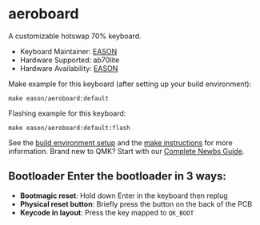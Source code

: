 # aeroboard

A customizable hotswap 70% keyboard.

* Keyboard Maintainer: [EASON](https://github.com/EasonQian1)
* Hardware Supported: ab70lite
* Hardware Availability: [EASON](https://github.com/EasonQian1)

Make example for this keyboard (after setting up your build environment):

    make eason/aeroboard:default

Flashing example for this keyboard:

    make eason/aeroboard:default:flash

See the [build environment setup](https://docs.qmk.fm/#/getting_started_build_tools) and the [make instructions](https://docs.qmk.fm/#/getting_started_make_guide) for more information. Brand new to QMK? Start with our [Complete Newbs Guide](https://docs.qmk.fm/#/newbs).

## Bootloader Enter the bootloader in 3 ways:
* **Bootmagic reset**: Hold down Enter in the keyboard then replug
* **Physical reset button**: Briefly press the button on the back of the PCB
* **Keycode in layout**: Press the key mapped to `QK_BOOT`
